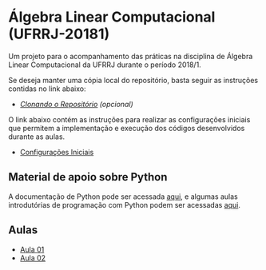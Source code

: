 # Álgebra Linear Computacional (UFRRJ-20181)

Um projeto para o acompanhamento das práticas na disciplina de Álgebra Linear Computacional da UFRRJ durante o período 2018/1.

Se deseja manter uma cópia local do repositório, basta seguir as instruções contidas no link abaixo:
* *[Clonando o Repositório](install/cloning.md) (opcional)*

O link abaixo contém as instruções para realizar as configurações iniciais que permitem a implementação e execução dos códigos desenvolvidos durante as aulas.
* [Configurações Iniciais](install/README.md)


## Material de apoio sobre Python

A documentação de Python pode ser acessada [aqui](https://docs.python.org/), e algumas aulas introdutórias de programação com Python podem ser acessadas [aqui](http://jacarepagua.dcc.ufrj.br/~ladybug/).


## Aulas

* [Aula 01](classes/aula01.ipynb)
* [Aula 02](classes/aula02.ipynb)